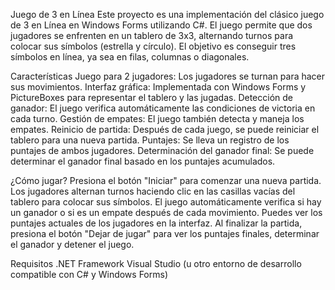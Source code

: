 Juego de 3 en Línea 
Este proyecto es una implementación del clásico juego de 3 en Línea en Windows Forms utilizando C#. 
El juego permite que dos jugadores se enfrenten en un tablero de 3x3, alternando turnos para colocar sus símbolos (estrella y círculo). 
El objetivo es conseguir tres símbolos en línea, ya sea en filas, columnas o diagonales.

Características
Juego para 2 jugadores: Los jugadores se turnan para hacer sus movimientos.
Interfaz gráfica: Implementada con Windows Forms y PictureBoxes para representar el tablero y las jugadas.
Detección de ganador: El juego verifica automáticamente las condiciones de victoria en cada turno.
Gestión de empates: El juego también detecta y maneja los empates.
Reinicio de partida: Después de cada juego, se puede reiniciar el tablero para una nueva partida.
Puntajes: Se lleva un registro de los puntajes de ambos jugadores.
Determinación del ganador final: Se puede determinar el ganador final basado en los puntajes acumulados.

¿Cómo jugar? 
Presiona el botón "Iniciar" para comenzar una nueva partida.
Los jugadores alternan turnos haciendo clic en las casillas vacías del tablero para colocar sus símbolos.
El juego automáticamente verifica si hay un ganador o si es un empate después de cada movimiento.
Puedes ver los puntajes actuales de los jugadores en la interfaz.
Al finalizar la partida, presiona el botón "Dejar de jugar" para ver los puntajes finales, determinar el ganador y detener el juego.

Requisitos
.NET Framework
Visual Studio (u otro entorno de desarrollo compatible con C# y Windows Forms)
